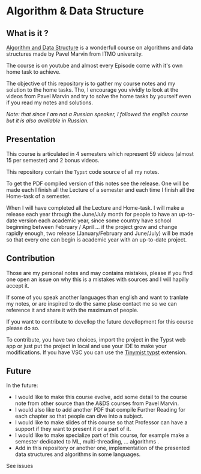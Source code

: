 # Algorithm & Data Structure

## What is it ? 

[Algorithm and Data Structure](https://www.youtube.com/playlist?list=PLrS21S1jm43igE57Ye_edwds_iL7ZOAG4) is a wonderfull course on algorithms and data structures made by Pavel Marvin from ITMO university. 

The course is on youtube and almost every Episode come with it's own home task to achieve. 

The objective of this repository is to gather my course notes and my solution to the home tasks. Tho, I encourage you vividly to look at the videos from Pavel Marvin and try to solve the home tasks by yourself even if you read my notes and solutions. 

_Note: that since I am not a Russian speaker, I followed the english course but it is also available in Russian._ 

## Presentation 

This course is articulated in 4 semesters which represent 59 videos (almost 15 per semester) and 2 bonus videos. 

This repository contain the `Typst` code source of all my notes. 

To get the PDF compiled version of this notes see the release. One will be made each I finish all the Lecture of a semester and each time I finish all the Home-task of a semester. 

When I will have completed all the Lecture and Home-task. I will make a release each year through the June/July month for people to have an up-to-date version each academic year, since some country have school beginning between February / April ... if the project grow and change rapidly enough, two release (January/February and June/July) will be made so that every one can begin is academic year with an up-to-date project. 

## Contribution 

Those are my personal notes and may contains mistakes, please if you find one open an issue on why this is a mistakes with sources and I will hapilly accept it. 

If some of you speak another languages than english and want to tranlate my notes, or are inspired to do the same plase contact me so we can reference it and share it with the maximum of people. 

If you want to contribute to devellop the future devellopment for this course please do so. 

To contribute, you have two choices, import the project in the Typst web app or just put the project in local and use your IDE to make your modifications. If you have VSC you can use the [Tinymist typst](https://marketplace.visualstudio.com/items?itemName=myriad-dreamin.tinymist) extension. 

## Future 

In the future: 
* I would like to make this course evolve, add some detail to the course note from other source than the A&DS courses from Pavel Marvin.
* I would also like to add another PDF that compile Further Reading for each chapter so that people can dive into a subject.
* I would like to make slides of this course so that Professor can have a support if they want to present it or a part of it.
* I would like to make specialize part of this course, for example make a semester dedicated to ML, multi-threading, ... algorithms .
* Add in this repository or another one, implementation of the presented data structures and algorithms in some languages.

See issues
